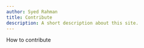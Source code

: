 ```yaml
---
author: Syed Rahman
title: Contribute
description: A short description about this site.
---
```


How to contribute
